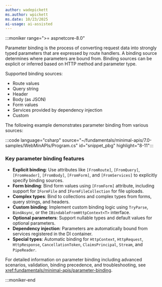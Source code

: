 ```yaml
---
author: wadepickett
ms.author: wpickett
ms.date: 10/23/2025
ai-usage: ai-assisted
---
```


:::moniker range=">= aspnetcore-8.0"

Parameter binding is the process of converting request data into strongly typed parameters that are expressed by route handlers. A binding source determines where parameters are bound from. Binding sources can be explicit or inferred based on HTTP method and parameter type.

Supported binding sources:

* Route values
* Query string
* Header
* Body (as JSON)
* Form values
* Services provided by dependency injection
* Custom

The following example demonstrates parameter binding from various sources:

:::code language="csharp" source="~/fundamentals/minimal-apis/7.0-samples/WebMinAPIs/Program.cs" id="snippet_pbg" highlight="8-11":::

### Key parameter binding features

* **Explicit binding**: Use attributes like `[FromRoute]`, `[FromQuery]`, `[FromHeader]`, `[FromBody]`, `[FromForm]`, and `[FromServices]` to explicitly specify binding sources.
* **Form binding**: Bind form values using `[FromForm]` attribute, including support for `IFormFile` and `IFormFileCollection` for file uploads.
* **Complex types**: Bind to collections and complex types from forms, query strings, and headers.
* **Custom binding**: Implement custom binding logic using `TryParse`, `BindAsync`, or the `IBindableFromHttpContext<T>` interface.
* **Optional parameters**: Support nullable types and default values for optional parameters.
* **Dependency injection**: Parameters are automatically bound from services registered in the DI container.
* **Special types**: Automatic binding for `HttpContext`, `HttpRequest`, `HttpResponse`, `CancellationToken`, `ClaimsPrincipal`, `Stream`, and `PipeReader`.

For detailed information on parameter binding including advanced scenarios, validation, binding precedence, and troubleshooting, see <xref:fundamentals/minimal-apis/parameter-binding>.

:::moniker-end
